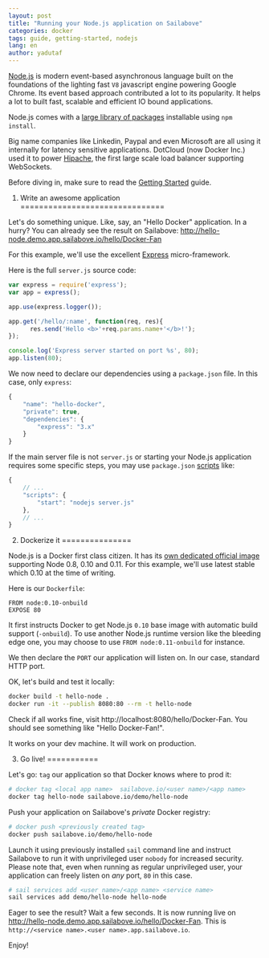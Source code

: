 ```yaml
---
layout: post
title: "Running your Node.js application on Sailabove"
categories: docker
tags: guide, getting-started, nodejs
lang: en
author: yadutaf
---
```


[Node.js](http://nodejs.org/) is modern event-based asynchronous language built on the foundations of the lighting fast ``V8`` javascript engine powering Google Chrome. Its event based approach contributed a lot to its popularity. It helps a lot to built fast, scalable and efficient IO bound applications.

Node.js comes with a [large library of packages](https://www.npmjs.org/) installable using ``npm install``.

Big name companies like Linkedin, Paypal and even Microsoft are all using it internally for latency sensitive applications. DotCloud (now Docker Inc.) used it to power [Hipache](http://blog.dotcloud.com/announcing-hipache-dotclouds-open-source-websocket-supporting-http-proxy), the first large scale load balancer supporting WebSockets.

Before diving in, make sure to read the [Getting Started](getting-started-with-sailabove-docker.html) guide.

1. Write an awesome application
===============================

Let's do something unique. Like, say, an "Hello Docker" application. In a hurry? You can already see the result on Sailabove: http://hello-node.demo.app.sailabove.io/hello/Docker-Fan

For this example, we'll use the excellent [Express](http://expressjs.com/) micro-framework.

Here is the full ``server.js`` source code:

```javascript
var express = require('express');
var app = express();

app.use(express.logger());

app.get('/hello/:name', function(req, res){
      res.send('Hello <b>'+req.params.name+'</b>!');
});

console.log('Express server started on port %s', 80);
app.listen(80);
```

We now need to declare our dependencies using a ``package.json`` file. In this case, only ``express``:

```javascript
{
    "name": "hello-docker",
    "private": true,
    "dependencies": {
        "express": "3.x"
    }
}
```

If the main server file is not ``server.js`` or starting your Node.js application requires some specific steps, you may use ``package.json`` [scripts](https://www.npmjs.org/doc/misc/npm-scripts.html) like:

```javascript
{
    // ...
    "scripts": {
        "start": "nodejs server.js"
    },
    // ...
}
```

2. Dockerize it
===============

Node.js is a Docker first class citizen. It has its [own dedicated official image](https://registry.hub.docker.com/u/library/node/) supporting Node 0.8, 0.10 and 0.11. For this example, we'll use latest stable which 0.10 at the time of writing.

Here is our ``Dockerfile``:

```
FROM node:0.10-onbuild
EXPOSE 80
```

It first instructs Docker to get Node.js ``0.10`` base image with automatic build support (``-onbuild``). To use another Node.js runtime version like the bleeding edge one, you may choose to use ``FROM node:0.11-onbuild`` for instance.

We then declare the ``PORT`` our application will listen on. In our case, standard HTTP port.

OK, let's build and test it locally:


```bash
docker build -t hello-node .
docker run -it --publish 8080:80 --rm -t hello-node
```

Check if all works fine, visit http://localhost:8080/hello/Docker-Fan. You should see something like "Hello Docker-Fan!".

It works on your dev machine. It will work on production.

3. Go live!
===========

Let's go: ``tag`` our application so that Docker knows where to prod it:

```bash
# docker tag <local app name>  sailabove.io/<user name>/<app name>
docker tag hello-node sailabove.io/demo/hello-node
```

Push your application on Sailabove's *private* Docker registry:

```bash
# docker push <previously created tag>
docker push sailabove.io/demo/hello-node
```

Launch it using previously installed ``sail`` command line and instruct Sailabove to run it with unprivileged user ``nobody`` for increased security. Please note that, even when running as regular unprivileged user, your application can freely listen on *any* port, ``80`` in this case.

```bash
# sail services add <user name>/<app name> <service name>
sail services add demo/hello-node hello-node
```

Eager to see the result? Wait a few seconds. It is now running live on http://hello-node.demo.app.sailabove.io/hello/Docker-Fan. This is ``http://<service name>.<user name>.app.sailabove.io``.

Enjoy!
